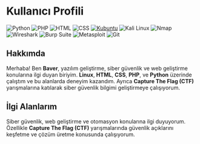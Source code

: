 # Kullanıcı Profili


![Python](https://img.shields.io/badge/Python-3776AB?style=flat-square&logo=python&logoColor=white)
![PHP](https://img.shields.io/badge/PHP-777BB4?style=flat-square&logo=php&logoColor=white)
![HTML](https://img.shields.io/badge/HTML5-E34F26?style=flat-square&logo=html5&logoColor=white)
![CSS](https://img.shields.io/badge/CSS3-1572B6?style=flat-square&logo=css3&logoColor=white)
[![Kubuntu](https://img.shields.io/badge/Kubuntu-0079C1?style=flat-square&logo=kubuntu&logoColor=white)](https://kubuntu.org/)
![Kali Linux](https://img.shields.io/badge/Kali_Linux-557C94?style=flat-square&logo=kalilinux&logoColor=white)
![Nmap](https://img.shields.io/badge/Nmap-0078D7?style=flat-square&logo=nmap&logoColor=white)
![Wireshark](https://img.shields.io/badge/Wireshark-1679A7?style=flat-square&logo=wireshark&logoColor=white)
![Burp Suite](https://img.shields.io/badge/Burp_Suite-FF7600?style=flat-square&logo=burpsuite&logoColor=white)
![Metasploit](https://img.shields.io/badge/Metasploit-0A0A0A?style=flat-square&logo=metasploit&logoColor=white)
![Git](https://img.shields.io/badge/Git-F05032?style=flat-square&logo=git&logoColor=white)

## Hakkımda
Merhaba! Ben **Baver**, yazılım geliştirme, siber güvenlik ve web geliştirme konularına ilgi duyan biriyim. **Linux**, **HTML**, **CSS**, **PHP**, ve **Python** üzerinde çalıştım ve bu alanlarda deneyim kazandım. Ayrıca **Capture The Flag (CTF)** yarışmalarına katılarak siber güvenlik bilgimi geliştirmeye çalışıyorum.


## İlgi Alanlarım
Siber güvenlik, web geliştirme ve otomasyon konularına ilgi duyuyorum. Özellikle **Capture The Flag (CTF)** yarışmalarında güvenlik açıklarını keşfetme ve çözüm üretme konusunda çalışıyorum.
